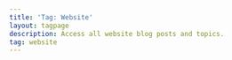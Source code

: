 ```yaml
---
title: 'Tag: Website'
layout: tagpage
description: Access all website blog posts and topics.
tag: website
---
```

